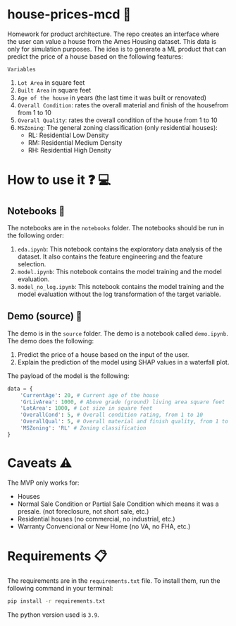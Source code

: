 # house-prices-mcd :house_with_garden:
Homework for product architecture. The repo creates an interface where the user can value a house from the Ames Housing dataset. This data is only for simulation purposes. The idea is to generate a ML product that can predict the price of a house based on the following features:

`Variables` 
1. `Lot Area` in square feet
2. `Built Area` in square feet
3. `Age of the house` in years (the last time it was built or renovated)
4. `Overall Condition`: rates the overall material and finish of the housefrom from 1 to 10
5. `Overall Quality`: rates the overall condition of the house from 1 to 10
6. `MSZoning`: The general zoning classification (only residential houses):
    - RL: Residential Low Density
    - RM: Residential Medium Density
    - RH: Residential High Density


# How to use it :question: :computer:
## Notebooks :notebook:

The notebooks are in the `notebooks` folder. The notebooks should be run in the following order:
1. `eda.ipynb`: This notebook contains the exploratory data analysis of the dataset. It also contains the feature engineering and the feature selection.
2. `model.ipynb`: This notebook contains the model training and the model evaluation.
3. `model_no_log.ipynb`: This notebook contains the model training and the model evaluation without the log transformation of the target variable.

## Demo (source) :rocket:

The demo is in the `source` folder. The demo is a notebook called `demo.ipynb`. The demo does the following:
1. Predict the price of a house based on the input of the user.
2. Explain the prediction of the model using SHAP values in a waterfall plot.

The payload of the model is the following:
```python
data = {
    'CurrentAge': 20, # Current age of the house
    'GrLivArea': 1000, # Above grade (ground) living area square feet
    'LotArea': 1000, # Lot size in square feet
    'OverallCond': 5, # Overall condition rating, from 1 to 10
    'OverallQual': 5, # Overall material and finish quality, from 1 to 10
    'MSZoning': 'RL' # Zoning classification
}
```

# Caveats :warning:
The MVP only works for:

- Houses
- Normal Sale Condition or Partial Sale Condition which means it was a presale. (not foreclosure, not short sale, etc.)
- Residential houses (no commercial, no industrial, etc.)
- Warranty Convencional or New Home (no VA, no FHA, etc.)

# Requirements :clipboard:
The requirements are in the `requirements.txt` file. To install them, run the following command in your terminal:
```bash
pip install -r requirements.txt
```

The python version used is `3.9`.